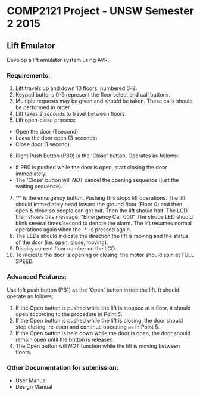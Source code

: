 # COMP2121 Project - UNSW Semester 2 2015

## Lift Emulator

Develop a lift emulator system using AVR.

### Requirements:
1. Lift travels up and down 10 floors, numbered 0-9.
2. Keypad buttons 0-9 represent the floor select and call buttons.
3. Multiple requests may be given and should be taken. These calls should be
   performed in order
4. Lift takes *2 seconds* to travel between floors.
5. Lift open-close process:
  * Open the door (1 second)
  * Leave the door open (3 seconds)
  * Close door (1 second)
6. Right Push Button (PB0) is the 'Close' button. Operates as follows:
  * If PB0 is pushed while the door is open, start closing the door immediately.
  * The 'Close' button will *NOT* cancel the opening sequence (just the waiting sequence).
7. '\*' is the emergency button. Pushing this stops lift operations. The lift
  should immediately head toward the ground floor (Floor 0) and then open & close
  so people can get out. Then the lift should halt. The LCD then shows this
  message:
      "Emergency
       Call 000"
  The strobe LED should blink several times/second to denote the alarm.
  The lift resumes normal operations again when the '\*' is pressed again.
8. The LEDs should indicate the direction the lift is moving and the status
  of the door (i.e. open, close, moving).
9. Display current floor number on the LCD.
10. To indicate the door is opening or closing, the motor should spin at FULL
  SPEED.

### Advanced Features:
Use left push button (PB1) as the 'Open' button inside the lift. It should
operate as follows:
  1. If the Open button is pushed while the lift is stopped at a floor, it should
open according to the procedure in Point 5.
  2. If the Open button is pushed while the lift is closing, the door should stop
closing, re-open and continue operating as in Point 5.
  3. If the Open button is held down while the door is open, the door should
remain open until the button is released.
  4. The Open button will *NOT* function while the lift is moving between floors.

### Other Documentation for submission:
* User Manual
* Design Manual
